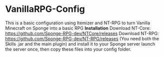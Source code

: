 # VanillaRPG-Config
This is a basic configuration using Itemizer and NT-RPG to turn Vanilla Minecraft on Sponge into a basic RPG
**Installation**
Download NT-Core: https://github.com/Sponge-RPG-dev/NTCore/releases
Download NT-RPG: https://github.com/Sponge-RPG-dev/NT-RPG/releases (You need both the Skills .jar and the main plugin)
and install it to your Sponge server launch the server once, then copy these files into your config folder.
